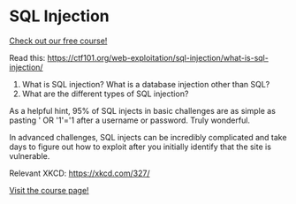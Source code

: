 # SQL Injection

[Check out our free course!](https://academy.hoppersroppers.org/mod/page/view.php?id=630)

Read this: <https://ctf101.org/web-exploitation/sql-injection/what-is-sql-injection/>

1. What is SQL injection? What is a database injection other than SQL?
2. What are the different types of SQL injection?

As a helpful hint, 95% of SQL injects in basic challenges are as simple as pasting ' OR '1'='1 after a username or password. Truly wonderful.

In advanced challenges, SQL injects can be incredibly complicated and take days to figure out how to exploit after you initially identify that the site is vulnerable.

Relevant XKCD: <https://xkcd.com/327/>


[Visit the course page!](https://academy.hoppersroppers.org/mod/assign/view.php?id=630)
 